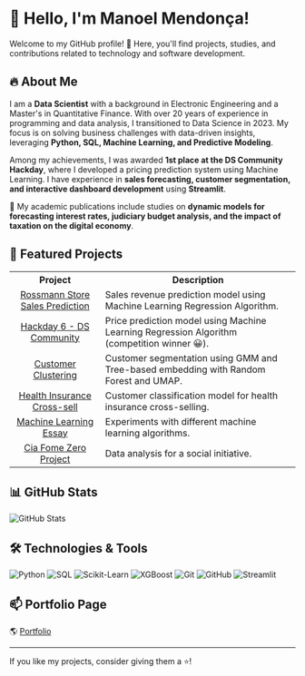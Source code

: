 
# 👋 Hello, I'm Manoel Mendonça!

Welcome to my GitHub profile! 🚀 Here, you'll find projects, studies, and contributions related to technology and software development.

## 🔥 About Me

I am a **Data Scientist** with a background in Electronic Engineering and a Master's in Quantitative Finance. With over 20 years of experience in programming and data analysis, I transitioned to Data Science in 2023. My focus is on solving business challenges with data-driven insights, leveraging **Python, SQL, Machine Learning, and Predictive Modeling**.

Among my achievements, I was awarded **1st place at the DS Community Hackday**, where I developed a pricing prediction system using Machine Learning. I have experience in **sales forecasting, customer segmentation, and interactive dashboard development** using **Streamlit**.

📌 My academic publications include studies on **dynamic models for forecasting interest rates, judiciary budget analysis, and the impact of taxation on the digital economy**.

## 🚀 Featured Projects

<table align="center">
    <tr>
      <th align="center">Project</th>
      <th align="center">Description</th>
    </tr>
    <tr>
      <td align="center"><a href="https://github.com/manoelmendonca/rossmann_project/blob/main/README-EN.md">Rossmann Store Sales Prediction</a></td>
      <td align="left">Sales revenue prediction model using Machine Learning Regression Algorithm.</td>
    </tr>
    <tr>
      <td align="center"><a href="https://github.com/manoelmendonca/hackday_6_cds_2023/blob/main/README-EN.md">Hackday 6 - DS Community</a></td>
      <td align="left">Price prediction model using Machine Learning Regression Algorithm (competition winner 😀).</td>
    </tr>
    <tr>
      <td align="center"><a href="https://github.com/manoelmendonca/customers_clustering/blob/main/README-en.md">Customer Clustering</a></td>
      <td align="left">Customer segmentation using GMM and Tree-based embedding with Random Forest and UMAP.</td>
    </tr>
    <tr>
      <td align="center"><a href="https://github.com/manoelmendonca/health_insurance/blob/main/README-en.md">Health Insurance Cross-sell</a></td>
      <td align="left">Customer classification model for health insurance cross-selling.</td>
    </tr>
    <tr>
      <td align="center"><a href="https://github.com/manoelmendonca/Ensaio-de-Machine-Learning">Machine Learning Essay</a></td>
      <td align="left">Experiments with different machine learning algorithms.</td>
    </tr>
    <tr>
      <td align="center"><a href="https://github.com/manoelmendonca/Projeto-Cia-Fome-Zero">Cia Fome Zero Project</a></td>
      <td align="left">Data analysis for a social initiative.</td>
    </tr>
</table>


## 📊 GitHub Stats

![GitHub Stats](https://github-readme-stats.vercel.app/api?username=manoelmendonca&show_icons=true&theme=dark)

## 🛠️ Technologies & Tools

![Python](https://img.shields.io/badge/Python-3776AB?style=for-the-badge&logo=python&logoColor=white)
![SQL](https://img.shields.io/badge/SQL-003B57?style=for-the-badge&logo=postgresql&logoColor=white)
![Scikit-Learn](https://img.shields.io/badge/Scikit--Learn-F7931E?style=for-the-badge&logo=scikitlearn&logoColor=white)
![XGBoost](https://img.shields.io/badge/XGBoost-AA2C48?style=for-the-badge&logo=xgboost&logoColor=white)
![Git](https://img.shields.io/badge/Git-F05032?style=for-the-badge&logo=git&logoColor=white)
![GitHub](https://img.shields.io/badge/GitHub-181717?style=for-the-badge&logo=github&logoColor=white)
![Streamlit](https://img.shields.io/badge/Streamlit-FF4B4B?style=for-the-badge&logo=streamlit&logoColor=white)

## 📫 Portfolio Page

🌎 [Portfolio](http://menezes.mendonca.nom.br)



---

If you like my projects, consider giving them a ⭐!
